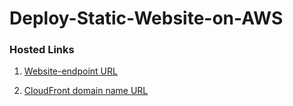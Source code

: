 # Deploy-Static-Website-on-AWS
### Hosted Links

1. [Website-endpoint URL](http://my-na-459916513457-bucket.s3-website-us-east-1.amazonaws.com/)

2. [CloudFront domain name URL](https://d2r963gmp97w6l.cloudfront.net/)